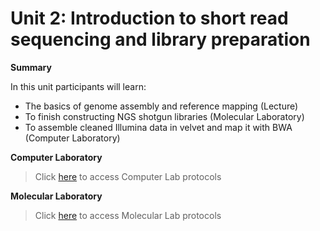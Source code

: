 # Unit 2: Introduction to short read sequencing and library preparation
**Summary**

In this unit participants will learn:

* The basics of genome assembly and reference mapping (Lecture)
* To finish constructing NGS shotgun libraries (Molecular Laboratory)
* To assemble cleaned Illumina data in velvet and map it with BWA (Computer Laboratory) 

**Computer Laboratory** 
>Click [here](https://github.com/nhm-herpetology/museum-NGS-training/tree/main/Unit_02/Computer_Lab) to access Computer Lab protocols

**Molecular Laboratory** 
>Click [here](https://github.com/nhm-herpetology/museum-NGS-training/tree/main/Unit_02/Molecular_Lab) to access Molecular Lab protocols
